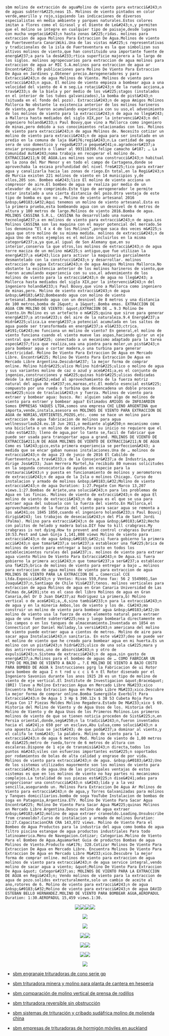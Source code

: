 
```
sbm molino de extracción de aguaMolino de viento para extracci&#243;n de aguas subterr&#225;neas 15. Molinos de viento pintados en color verde,amarillo y rojo,siguiendo las indicaciones de diversos especialistas en medio ambiente y parques naturales.Estos colores imitan a flores como el Girasol y el Diente de Le&#243;n,y permiten que el molino se integre en cualquier tipo de paisaje,desde lugares con mucha vegetaci&#243;n hasta zonas &#225;ridas. molinos para extraccion de agua Molinos Para Extraccion De Agua.Molinos de viento de Fuerteventura CanariWiki.Una de las vistas m&#225;s representativas y tradicionales de la isla de Fuerteventura es la que simbolizan sus altivos molinos de viento,que han constituido una importante fuente de energ&#237;a para la des&#233;rtica superficie majorera a lo largo de los siglos. molinos agropecuarios para extraccion de agua molinos para extraccion de agua ar MIC S.A.molinos para extraccion de agua ar Encontr&#225; 89 publicaciones para Molino De Viento Para Extraccion De Agua en Jardines y.Obtener precio.Aerogeneradores y para Extracci&#243;n de agua Molinos de Viento. Molinos de viento para extracci&#243;n agua. El molino de viento empieza a bombear agua a una velocidad del viento de 4 m seg.La rotaci&#243;n de la rueda acciona,a trav&#233;s de la biela y por medio de los v&#225;stagos (instalados en el interior de los tubos galvanizados),la bomba de pist&#243;n (situada en el fondo del pozo). Extracci&#243;n de agua Amigos Molinos Mallorca No obstante la existencia anterior de los molinos harineros de viento,que fueron acumulando experiencia con su uso,el advenimiento de los molinos de viento para la extracci&#243;n de agua no lleg&#243; a Mallorca hasta mediados del siglo XIX,por la intervenci&#243;n del ingeniero holand&#233;s Paul Bouvy,que vino a Mallorca como ingeniero de minas,pero debido a sus conocimientos relacionadas con los. Molinos de viento para extracci&#243;n de agua Molinos de. Necesito cotizar un molino de viento para extracci&#243;n de agua para ser instalado en un predio en la comuna de laja 8&#176;regi&#243;n.La cantidad de agua sera de uso domestico y regad&#237;o peque&#241;o.agradecer&#237;a enviar presupuesto o llamar al 993118399.felipe camacho &#187; … La Comunidad Aut&#243;noma trabaja en recuperar el molino de. EXTRACCI&#211;N DE AGUA.Los molinos son una construcci&#243;n habitual en la zona del Mar Menor y en todo el campo de Cartagena,donde se aprovechaba la escasa profundidad del nivel fre&#225;tico para extraer agua y canalizarla hacia las zonas de riego.En total,en la Regi&#243;n de Murcia existen 221 molinos de viento en 14 municipios y,de ellos,205 son. Bombeo e&#243;lico El molino de viento acciona un compresor de aire.El bombeo de agua se realiza por medio de un elevador de aire comprimido.Este tipo de aerogenerador le permite estar instalado a una cierta distancia del pozo.Otra ventaja de este tipo de bomba es que no … Molino de viento artesanal 2016 &nbsp;&#0183;&#32;Aqui tenemos un molino de viento artesanal.Esta es la primera prueba,esta bombeando agua con un desnivel de 6 metros de altura y 100 metros de largo.Molinos de viento 2016.Bomba de agua. MOLINOS CASSINA S.R.L. CASSINA ha desarrollado una nueva tecnolog&#237;a en molinos de viento para extracci&#243;n de agua.Los Molinos CASSINA son las maquina con el mayor potencial del mercado.Se los denomina “El 4 x 4 de los Molinos”,porque saca dos veces m&#225;s agua que otro molino de su misma medida. molinos de extracci&#243;n de agua Uno de estos ejemplos es el molino incluirlos en la misma categor&#237;a,ya que,al igual de Son Alemany que,en su interior,conserva la que otros,los molinos de extracci&#243;n de agua torre maciza de un molino m&#225;s antiguo,que fue utilizan la energ&#237;a e&#243;lica para activar la maquinaria parcialmente desmantelado con la construcci&#243;n y desarrollar. molinos extraccion de agua Extracci&#243;n de agua Amigos Molinos Mallorca.No obstante la existencia anterior de los molinos harineros de viento,que fueron acumulando experiencia con su uso,el advenimiento de los molinos de viento para la extracci&#243;n de agua no lleg&#243; a Mallorca hasta mediados del siglo XIX,por la intervenci&#243;n del ingeniero holand&#233;s Paul Bouvy,que vino a Mallorca como ingeniero de minas,pero. Molino de viento extracci&#243;n de agua &nbsp;&#0183;&#32;Bombeando agua con molino de viento artesanal.Bombeando agua con un desnivel de 8 metros y una distancia de 100 metros,bomba de 2&quot; a 1&quot;.Bomba emas. EXTRACCION DE AGUA CON MOLINO DE VIENTO: &quot;EXTRACION DE … 9.3 Molino De Viento.Un Molino es un artefacto o m&#225;quina que sirve para generar energ&#237;a atrav&#233;s del aire de la naturaleza.9.4 Energ&#237;a Hidr&#225;ulica.La energ&#237;a potencial acumulada en los saltos de agua puede ser transformada en energ&#237;a el&#233;ctrica. &#191;C&#243;mo funciona un molino de viento? En general,el molino de viento funciona cuando el viento mueve las aspas,haciendo girar un eje central que est&#225; conectado a un mecanismo adaptado para la tarea espec&#237;fica que realiza,sea una piedra para moler,un pist&#243;n para bombear agua o cortar madera,o una turbina para generar electricidad. Molino De Viento Para Extraccion De Agua en Mercado Libre. Encontr&#225; Molino De Viento Para Extraccion De Agua en Mercado Libre Argentina.Descubr&#237; la mejor forma de comprar online. Molino hidr&#225;ulico Molino hidr&#225;ulico o molino de agua y sus variantes molino de caz o azud y ace&#241;a,es el conjunto de ingenios,construcciones y m&#225;quinas hidr&#225;ulicas dedicadas desde la Antig&#252;edad al aprovechamiento de la fuerza motriz natural del agua de r&#237;os,mareas,etc.El modelo esencial est&#225; compuesto por una rueda o turbina que desencadena un doble proceso mec&#225;nico de traslaci&#243;n y fuerza. Molinos de viento para extraer y bombear agua: busco. Re: alguien sabe algo de molinos de viento para extraer y bombear agua? Estimados AMIGOS de INFOJARDIN Somos EMPRESAS YAQUES LTDA,somos una empresa CHI LENO ARGENTINA que importa,vende,instala,asesora en MOLINOS DE VIENTO PARA EXTRACCION DE AGUA de NORIAS,VERTIENTES,POZOS,etc. como se hace un molino para extraccion de agua fabricacion de molinos para agua wellnessurlaub24.eu.18 Jun 2011,o mediante alg&#250;n mecanismo como una bicicleta o un molino de viento,Para su inicio no requiere que el tubo est&#233; lleno de agua,por lo tanto se,facil de fabricar que puede ser usada para transportar agua a grand. MOLINOS DE VIENTO DE EXTRACCI&#211;N DE AGUA MOLINOS DE VIENTO DE EXTRACCI&#211;N DE AGUA Como es l&#243;gico,esta primera experiencia se perfeccion&#243; a medida que se encar gaban nuevas instalaciones.Una de … molinos de extracci&#243;n de agua 23 de junio de 2016 El Cabildo de Fuerteventura,a trav&#233;s de la Consejer&#237;a de Industria,que dirige Jos&#233; Juan Herrera Martel,ha recibido 80 nuevas solicitudes en la segunda convocatoria de ayudas en especie para la restauraci&#243;n y puesta en funcionamiento de molinos y aeromotores de extracci&#243;n de agua de la Isla o molinos Chicago. Curso de instalacion y armado de molinos &nbsp;&#0183;&#32;Molino de viento extracci&#243;n de agua Duration: 1:27.Pegate Con Marco 13,207 views.1:27.Bombas de Ariete,una soluci&#243;n para los problemas de Agua en las fincas. Molinos de viento de extracci&#243;n de agua El molino de viento de extracci&#243;n de agua es el que se usa para extraer agua del subsuelo con la fuerza del viento.En Mallorca,el aprovechamiento de la fuerza del viento para sacar agua se remonta a los a&#241;os 1845 1850,cuando el ingeniero holand&#233;s Paul Bouvij dirigi&#243; los trabajos de desecaci&#243;n del Pla de Sant Jordi (Palma). Molino para extracci&#243;n de agua &nbsp;&#0183;&#32;Hecho con palitos de helado y madera balsa.DIY how to kill crabgrass.My crabgrass is not dying.How to prevent and control crabgrass Duration: 10:53.Pest and Lawn Ginja 1,141,808 views Molino de viento para extracci&#243;n de agua &nbsp;&#0183;&#32;si fuera gobierno la primera acci&#243;n que tomar&#237;a ser&#237;a establecer una f&#225;brica de molinos de viento para entregar a bajo costo en todos los establecimientos rurales del pa&#237;s. molinos de viento para extraer agua viento Molino De Viento Para Extracci&#243;n De Agua.si fuera gobierno la primera acci&#243;n que tomar&#237;a ser&#237;a establecer una f&#225;brica de molinos de viento para entregar a bajo … molinos para extraccion de agua molinos de viento para extraccion de agua MOLINOS DE VIENTO PARA LA EXTRACCION DE … Comercial CCE Ltda.Exposici&#243;n y Ventas: Rivas 559,Fono fax: 56 2 5549001,San Joaqu&#237;n,Santiago de Chile Vis&#237;tenos. molinos verticales para extraccion de agua Molinos de agua en Gran Canaria Universidad de Las Palmas de,&#201;ste es el caso del libro Molinos de agua en Gran Canaria,del Dr D Juan D&#237;az Rodriguez La primera,b) Molino vertical o de ace&#241;a,,6,sino tambi&#233;n para la extracci&#243;n de agua y en la mineria Ambos,los de viento y los de. C&#243;mo construir un molino de viento para bombear agua &nbsp;&#0183;&#32;Un molino de viento usa la fuerza de este elemento natural para extraer agua de una fuente subterr&#225;nea y luego bombearla directamente en los campos o en los tanques de almacenamiento.Inventada en 1854 en Connecticut por Daniel Halladay,la versi&#243;n americana del molino de viento puede extraer agua a cientos de metros. Molino de aire para sacar agua Instalaci&#243;n sanitaria. En este v&#237;deo se puede ver el molino de viento que he creado para bombear agua en mi huerta.Es un molino con un pist&#243;n hidr&#225;ulico de una sola c&#225;mara y dos antirretornos,uno de absorci&#243;n y otro de expulsi&#243;n.Sistema de extracci&#243;n de agua,sin gasto de energ&#237;a.Molinos para el bombeo de aguas de … COMO FABRICAR UN TIPO DE MOLINO OE VIENTO A BAJO … ?.E MOLINO DE VIENTO A BAJO COSTO PARA BOMBEO DE AGUA k Instrucciones pgrg la Fabricacion de ui Rotor para bombeo de agua I n t rod u c c i 6 n El Rotor disenado por el Ingeniero Savonius durante los anos 1925 28 es un tipo de molino de viento de eje vertical.El Institute de Investigacion &quot;Brace&quot; (BRI) llevo a Molino Extraccion Agua en Mercado Libre M&#233;xico Encuentra Molino Extraccion Agua en Mercado Libre M&#233;xico.Descubre la mejor forma de comprar online.Bomba Sumergible Everbilt Para Extracci&#243;n De Agua 1 3 Hp $ 390.12x $ 38 53 Cubeta Roja Para Playa Con 17 Piezas Moldes Molino Regadera.Estado De M&#233;xico $ 69. Historia del Molino de Viento y de Agua Usos de los. Historia del Molino de Viento y de Agua Usos de los Primeros Molinos.Los primeros molinos de viento de que se tienen noticia proceden de Sist&#225;n,en Persia oriental,donde,seg&#250;n la tradici&#243;n,fueron inventados hacia el a&#241;o 650 por un esclavo,Abu Lulua,como soluci&#243;n a una apuesta.Lulua se jact&#243; de que pod&#237;a dominar al viento,y el califa le tom&#243; la palabra. Molino de viento para la extracci&#243;n de agua 6 metros Mod. Molino de viento de 1,80 metros de di&#225;metro de rueda,torre de 6 metros de altura con escaleras.Dispone de 1 eje de transmisi&#243;n directa,todos los puntos m&#243;viles con esfuerzos importantes est&#225;n soportados por rodamientos de bolas de alta calidad y engrase de por vida. Molinos de viento para extracci&#243;n de agua. &nbsp;&#0183;&#32;Uno de los sistemas utilizados mayormente son los molinos de viento para extracci&#243;n de agua.Una de las principales ventajas de estos sistemas es que en los molinos de viento no hay partes ni mecanismos complejos.La totalidad de sus piezas est&#225;n dise&#241;adas para proporcionar una construcci&#243;n s&#243;lida y a la vez sencilla,asegurando un. Molinos Para Extraccion De Agua Ar Molinos de Viento para extracci&#243;n de agua,y Torres Galvanizadas para molinos y Tanques domiciliarios.bomba de soga YouTube Instalacion de bombas de soga en Patagonia,Argentina.ETV. Molino De Viento Para Sacar Agua Encontr&#225; Molino De Viento Para Sacar Agua M&#225;quinas Molinos en Mercado Libre Argentina.Descu molino de agua extraer &nbsp;&#0183;&#32;molino de agua extraer craneoldo.Loading.Unsubscribe from craneoldo?.Curso de instalacion y armado de molinos Duration: 12:27.CapacitacionCRA CRA 143,072 views. Molino de Viento Para el Bombeo de Agua Productos para la industria del agua como bomba de agua filtro piscina estanque de agua productos industriales Para todo latinoamerica.Menu de Navegacion.Cotizar; Categorias.Molino de Viento Para el Bombeo de Agua.Aguamarket Guia de productos Bombas de agua Molinos de Viento.Producto n&#176; 328.Cotizar Molinos De Viento Para Extraccion De Agua en Mercado Libre. Encuentra Molinos De Viento Para Extraccion De Agua en Mercado Libre M&#233;xico.Descubre la mejor forma de comprar online. molinos de viento para extraccion de agua molinos de viento para extracci&#243;n de agua service integral,vendo molino de sacar agua a viento; &quot;Molino De Viento Para Extraccion De Agua &quot; Categor&#237;as; MOLINOS DE VIENTO PARA LA EXTRACCION DE AGUA en Regi&#243;n; Vendo molinos de viento para la extraccion de agua de pozo.solidos extructuralmente,solo un cambio de aceite al ano,rotores de 6. Molino de viento para extracci&#243;n de agua &nbsp;&#0183;&#32;Molino de viento para extracci&#243;n de agua DAVID ESTEBAN BELLO HERNANDEZ.MOLINO DE VIENTO PARA BOMBEAR AGUA,AEROPADUL Duration: 1:30.AEROPADUL 15,459 views.1:30. 
```

<div align="center">

<a href="https://es-mill.shibang-china.com/github&k=sbm+molino+de+extracci%C3%B3n+de+agua"><img src="https://static.shibang-china.com/es/mill/index.jpg"></a><a href="https://es-mill.shibang-china.com/materials.htmlgithub&k=sbm+molino+de+extracci%C3%B3n+de+agua"><img src="https://static.shibang-china.com/es/mill/materials.jpg"></a><a href="https://es-mill.shibang-china.com/about.htmlgithub&k=sbm+molino+de+extracci%C3%B3n+de+agua"><img src="https://static.shibang-china.com/es/mill/about.jpg"></a><a href="https://es-mill.shibang-china.com/contact.htmlgithub&k=sbm+molino+de+extracci%C3%B3n+de+agua"><img src="https://static.shibang-china.com/es/mill/contact.jpg"></a>

<a href="https://es-mill.shibang-china.com/github&k=sbm+molino+de+extracci%C3%B3n+de+agua"><img src="https://static.shibang-china.com/es/mill/banner.jpg"></a>

<a href="https://swt.shibang-china.com/github&k=sbm+molino+de+extracci%C3%B3n+de+agua"><img src="https://static.shibang-china.com/es/mill/chat.jpg"></a>

<a href="https://es-mill.shibang-china.com/products/vertical-roller-mill.htmlgithub&k=sbm+molino+de+extracci%C3%B3n+de+agua"><img src="https://static.shibang-china.com/es/mill/vertical.jpg"></a><a href="https://es-mill.shibang-china.com/products/raymond-mill.htmlgithub&k=sbm+molino+de+extracci%C3%B3n+de+agua"><img src="https://static.shibang-china.com/es/mill/raymond.jpg"></a>

<a href="https://es-mill.shibang-china.com/products/ultrafine-grinding-mill.htmlgithub&k=sbm+molino+de+extracci%C3%B3n+de+agua"><img src="https://static.shibang-china.com/es/mill/ultrafine.jpg"></a><a href="https://es-mill.shibang-china.com/products/trapezium-grinding-mill.htmlgithub&k=sbm+molino+de+extracci%C3%B3n+de+agua"><img src="https://static.shibang-china.com/es/mill/trapezium.jpg"></a>

<a href="https://es-mill.shibang-china.com/products/ball-mill.htmlgithub&k=sbm+molino+de+extracci%C3%B3n+de+agua"><img src="https://static.shibang-china.com/es/mill/ball.jpg"></a><a href="https://es-mill.shibang-china.com/products/hammer-mill.htmlgithub&k=sbm+molino+de+extracci%C3%B3n+de+agua"><img src="https://static.shibang-china.com/es/mill/hammer.jpg"></a>

<a href="https://swt.shibang-china.com/github&k=sbm+molino+de+extracci%C3%B3n+de+agua"><img src="https://static.shibang-china.com/es/mill/case.jpg"></a>

</div>


* [sbm engranaje trituradoras de cono serie gp](sbm%20engranaje%20trituradoras%20de%20cono%20serie%20gp.md)

* [sbm trituradora minera y molino para planta de cantera en hesperia](sbm%20trituradora%20minera%20y%20molino%20para%20planta%20de%20cantera%20en%20hesperia.md)

* [sbm comparación de molino vertical de prensa de rodillos](sbm%20comparaci%C3%B3n%20de%20molino%20vertical%20de%20prensa%20de%20rodillos.md)

* [sbm trituradora reversible sin obstrucción](sbm%20trituradora%20reversible%20sin%20obstrucci%C3%B3n.md)

* [sbm sistemas de trituración y cribado sudáfrica molino de molienda china](sbm%20sistemas%20de%20trituraci%C3%B3n%20y%20cribado%20sud%C3%A1frica%20molino%20de%20molienda%20china.md)

* [sbm empresas de trituradoras de hormigón móviles en auckland](sbm%20empresas%20de%20trituradoras%20de%20hormig%C3%B3n%20m%C3%B3viles%20en%20auckland.md)